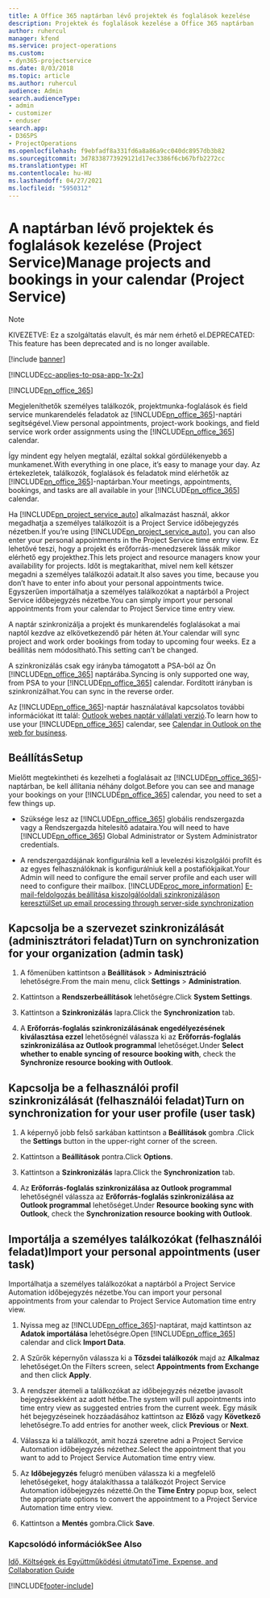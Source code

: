 ```yaml
---
title: A Office 365 naptárban lévő projektek és foglalások kezelése
description: Projektek és foglalások kezelése a Office 365 naptárban
author: ruhercul
manager: kfend
ms.service: project-operations
ms.custom:
- dyn365-projectservice
ms.date: 8/03/2018
ms.topic: article
ms.author: ruhercul
audience: Admin
search.audienceType:
- admin
- customizer
- enduser
search.app:
- D365PS
- ProjectOperations
ms.openlocfilehash: f9ebfadf8a331fd6a8a86a9cc040dc8957db3b82
ms.sourcegitcommit: 3d78338773929121d17ec3386f6cb67bfb2272cc
ms.translationtype: HT
ms.contentlocale: hu-HU
ms.lasthandoff: 04/27/2021
ms.locfileid: "5950312"
---
```

# <a name="manage-projects-and-bookings-in-your-calendar-project-service"></a><span data-ttu-id="61cfa-103">A naptárban lévő projektek és foglalások kezelése (Project Service)</span><span class="sxs-lookup"><span data-stu-id="61cfa-103">Manage projects and bookings in your calendar (Project Service)</span></span>

> [!Note]
> <span data-ttu-id="61cfa-104">KIVEZETVE: Ez a szolgáltatás elavult, és már nem érhető el.</span><span class="sxs-lookup"><span data-stu-id="61cfa-104">DEPRECATED: This feature has been deprecated and is no longer available.</span></span>

[!include [banner](../includes/psa-now-project-operations.md)]

[!INCLUDE[cc-applies-to-psa-app-1x-2x](../includes/cc-applies-to-psa-app-1x-2x.md)]

[!INCLUDE[pn_office_365](../includes/pn-office-365.md)] 

<span data-ttu-id="61cfa-105">Megjeleníthetők személyes találkozók, projektmunka-foglalások és field service munkarendelés feladatok az [!INCLUDE[pn_office_365](../includes/pn-office-365.md)]-naptári segítségével.</span><span class="sxs-lookup"><span data-stu-id="61cfa-105">View personal appointments, project-work bookings, and field service work order assignments using the [!INCLUDE[pn_office_365](../includes/pn-office-365.md)] calendar.</span></span>  
  
 <span data-ttu-id="61cfa-106">Így mindent egy helyen megtalál, ezáltal sokkal gördülékenyebb a munkamenet.</span><span class="sxs-lookup"><span data-stu-id="61cfa-106">With everything in one place, it’s easy to manage your day.</span></span> <span data-ttu-id="61cfa-107">Az értekezletek, találkozók, foglalások és feladatok mind elérhetők az [!INCLUDE[pn_office_365](../includes/pn-office-365.md)]-naptárban.</span><span class="sxs-lookup"><span data-stu-id="61cfa-107">Your meetings, appointments, bookings, and tasks are all available in your [!INCLUDE[pn_office_365](../includes/pn-office-365.md)] calendar.</span></span>  
  
 <span data-ttu-id="61cfa-108">Ha [!INCLUDE[pn_project_service_auto](../includes/pn-project-service-auto.md)] alkalmazást használ, akkor megadhatja a személyes találkozóit is a Project Service időbejegyzés nézetben.</span><span class="sxs-lookup"><span data-stu-id="61cfa-108">If you’re using [!INCLUDE[pn_project_service_auto](../includes/pn-project-service-auto.md)], you can also enter your personal appointments in the Project Service time entry view.</span></span> <span data-ttu-id="61cfa-109">Ez lehetővé teszi, hogy a projekt és erőforrás-menedzserek lássák mikor elérhető egy projekthez.</span><span class="sxs-lookup"><span data-stu-id="61cfa-109">This lets project and resource managers know your availability for projects.</span></span> <span data-ttu-id="61cfa-110">Időt is megtakaríthat, mivel nem kell kétszer megadni a személyes találkozói adatait.</span><span class="sxs-lookup"><span data-stu-id="61cfa-110">It also saves you time, because you don’t have to enter info about your personal appointments twice.</span></span> <span data-ttu-id="61cfa-111">Egyszerűen importálhatja a személyes találkozókat a naptárból a Project Service időbejegyzés nézetbe.</span><span class="sxs-lookup"><span data-stu-id="61cfa-111">You can simply import your personal appointments from your calendar to Project Service time entry view.</span></span>  
  
 <span data-ttu-id="61cfa-112">A naptár szinkronizálja a projekt és munkarendelés foglalásokat a mai naptól kezdve az elkövetkezendő pár héten át.</span><span class="sxs-lookup"><span data-stu-id="61cfa-112">Your calendar will sync project and work order bookings from today to upcoming four weeks.</span></span> <span data-ttu-id="61cfa-113">Ez a beállítás nem módosítható.</span><span class="sxs-lookup"><span data-stu-id="61cfa-113">This setting can’t be changed.</span></span>  
  
 <span data-ttu-id="61cfa-114">A szinkronizálás csak egy irányba támogatott a PSA-ból az Ön [!INCLUDE[pn_office_365](../includes/pn-office-365.md)] naptárába.</span><span class="sxs-lookup"><span data-stu-id="61cfa-114">Syncing is only supported one way, from PSA to your [!INCLUDE[pn_office_365](../includes/pn-office-365.md)] calendar.</span></span> <span data-ttu-id="61cfa-115">Fordított irányban is szinkronizálhat.</span><span class="sxs-lookup"><span data-stu-id="61cfa-115">You can sync in the reverse order.</span></span> 
  
 <span data-ttu-id="61cfa-116">Az [!INCLUDE[pn_office_365](../includes/pn-office-365.md)]-naptár használatával kapcsolatos további információkat itt talál: [Outlook webes naptár vállalati verzió](https://support.office.com/article/Calendar-in-Outlook-on-the-web-for-business-5219c457-d1fe-4c2f-9032-1a816b88e936).</span><span class="sxs-lookup"><span data-stu-id="61cfa-116">To learn how to use your [!INCLUDE[pn_office_365](../includes/pn-office-365.md)] calendar, see [Calendar in Outlook on the web for business](https://support.office.com/article/Calendar-in-Outlook-on-the-web-for-business-5219c457-d1fe-4c2f-9032-1a816b88e936).</span></span>  
  
## <a name="setup"></a><span data-ttu-id="61cfa-117">Beállítás</span><span class="sxs-lookup"><span data-stu-id="61cfa-117">Setup</span></span>  
 <span data-ttu-id="61cfa-118">Mielőtt megtekintheti és kezelheti a foglalásait az [!INCLUDE[pn_office_365](../includes/pn-office-365.md)]-naptárban, be kell állítania néhány dolgot.</span><span class="sxs-lookup"><span data-stu-id="61cfa-118">Before you can see and manage your bookings on your [!INCLUDE[pn_office_365](../includes/pn-office-365.md)] calendar, you need to set a few things up.</span></span>  
  
- <span data-ttu-id="61cfa-119">Szüksége lesz az [!INCLUDE[pn_office_365](../includes/pn-office-365.md)] globális rendszergazda vagy a Rendszergazda hitelesítő adataira.</span><span class="sxs-lookup"><span data-stu-id="61cfa-119">You will need to have [!INCLUDE[pn_office_365](../includes/pn-office-365.md)] Global Administrator or System Administrator credentials.</span></span>  
  
- <span data-ttu-id="61cfa-120">A rendszergazdájának konfigurálnia kell a levelezési kiszolgálói profilt és az egyes felhasználóknak is konfigurálniuk kell a postafiókjaikat.</span><span class="sxs-lookup"><span data-stu-id="61cfa-120">Your Admin will need to configure the email server profile and each user will need to configure their mailbox.</span></span> [!INCLUDE[proc_more_information](../includes/proc-more-information.md)] <span data-ttu-id="61cfa-121">[E-mail-feldolgozás beállítása kiszolgálóoldali szinkronizáláson keresztül](/dynamics365/customerengagement/on-premises/admin/set-up-server-side-synchronization-of-email-appointments-contacts-and-tasks)</span><span class="sxs-lookup"><span data-stu-id="61cfa-121">[Set up email processing through server-side synchronization](/dynamics365/customerengagement/on-premises/admin/set-up-server-side-synchronization-of-email-appointments-contacts-and-tasks)</span></span>  
  
## <a name="turn-on-synchronization-for-your-organization-admin-task"></a><span data-ttu-id="61cfa-122">Kapcsolja be a szervezet szinkronizálását (adminisztrátori feladat)</span><span class="sxs-lookup"><span data-stu-id="61cfa-122">Turn on synchronization for your organization (admin task)</span></span>  
  
1.  <span data-ttu-id="61cfa-123">A főmenüben kattintson a **Beállítások** > **Adminisztráció** lehetőségre.</span><span class="sxs-lookup"><span data-stu-id="61cfa-123">From the main menu, click **Settings** > **Administration**.</span></span>  
  
2.  <span data-ttu-id="61cfa-124">Kattintson a **Rendszerbeállítások** lehetőségre.</span><span class="sxs-lookup"><span data-stu-id="61cfa-124">Click **System Settings**.</span></span>  
  
3.  <span data-ttu-id="61cfa-125">Kattintson a **Szinkronizálás** lapra.</span><span class="sxs-lookup"><span data-stu-id="61cfa-125">Click the **Synchronization** tab.</span></span>  
  
4.  <span data-ttu-id="61cfa-126">A **Erőforrás-foglalás szinkronizálásának engedélyezésének kiválasztása ezzel** lehetőségnél válassza ki az **Erőforrás-foglalás szinkronizálása az Outlook programmal** lehetőséget.</span><span class="sxs-lookup"><span data-stu-id="61cfa-126">Under **Select whether to enable syncing of resource booking with**, check the **Synchronize resource booking with Outlook**.</span></span>  
  
## <a name="turn-on-synchronization-for-your-user-profile-user-task"></a><span data-ttu-id="61cfa-127">Kapcsolja be a felhasználói profil szinkronizálását (felhasználói feladat)</span><span class="sxs-lookup"><span data-stu-id="61cfa-127">Turn on synchronization for your user profile (user task)</span></span>  
  
1.  <span data-ttu-id="61cfa-128">A képernyő jobb felső sarkában kattintson a **Beállítások** gombra .</span><span class="sxs-lookup"><span data-stu-id="61cfa-128">Click the **Settings** button in the upper-right corner of the screen.</span></span>  
  
2.  <span data-ttu-id="61cfa-129">Kattintson a **Beállítások** pontra.</span><span class="sxs-lookup"><span data-stu-id="61cfa-129">Click **Options**.</span></span>  
  
3.  <span data-ttu-id="61cfa-130">Kattintson a **Szinkronizálás** lapra.</span><span class="sxs-lookup"><span data-stu-id="61cfa-130">Click the **Synchronization** tab.</span></span>  
  
4.  <span data-ttu-id="61cfa-131">Az **Erőforrás-foglalás szinkronizálása az Outlook programmal** lehetőségnél válassza az **Erőforrás-foglalás szinkronizálása az Outlook programmal** lehetőséget.</span><span class="sxs-lookup"><span data-stu-id="61cfa-131">Under **Resource booking sync with Outlook**, check the **Synchronization resource booking with Outlook**.</span></span>  
  
## <a name="import-your-personal-appointments-user-task"></a><span data-ttu-id="61cfa-132">Importálja a személyes találkozókat (felhasználói feladat)</span><span class="sxs-lookup"><span data-stu-id="61cfa-132">Import your personal appointments (user task)</span></span>  
 <span data-ttu-id="61cfa-133">Importálhatja a személyes találkozókat a naptárból a Project Service Automation időbejegyzés nézetbe.</span><span class="sxs-lookup"><span data-stu-id="61cfa-133">You can import your personal appointments from your calendar to Project Service Automation time entry view.</span></span>  
  
1. <span data-ttu-id="61cfa-134">Nyissa meg az [!INCLUDE[pn_office_365](../includes/pn-office-365.md)]-naptárat, majd kattintson az **Adatok importálása** lehetőségre.</span><span class="sxs-lookup"><span data-stu-id="61cfa-134">Open [!INCLUDE[pn_office_365](../includes/pn-office-365.md)] calendar and click **Import Data**.</span></span>  
  
2. <span data-ttu-id="61cfa-135">A Szűrők képernyőn válassza ki a **Tőzsdei találkozók** majd az **Alkalmaz** lehetőséget.</span><span class="sxs-lookup"><span data-stu-id="61cfa-135">On the Filters screen, select **Appointments from Exchange** and then click **Apply**.</span></span>  
  
3. <span data-ttu-id="61cfa-136">A rendszer átemeli a találkozókat az időbejegyzés nézetbe javasolt bejegyzésekként az adott hétbe.</span><span class="sxs-lookup"><span data-stu-id="61cfa-136">The system will pull appointments into time entry view as suggested entries from the current week.</span></span> <span data-ttu-id="61cfa-137">Egy másik hét bejegyzéseinek hozzáadásához kattintson az **Előző** vagy **Következő** lehetőségre.</span><span class="sxs-lookup"><span data-stu-id="61cfa-137">To add entries for another week, click **Previous** or **Next**.</span></span>  
  
4. <span data-ttu-id="61cfa-138">Válassza ki a találkozót, amit hozzá szeretne adni a Project Service Automation időbejegyzés nézethez.</span><span class="sxs-lookup"><span data-stu-id="61cfa-138">Select the appointment that you want to add to Project Service Automation time entry view.</span></span>  
  
5. <span data-ttu-id="61cfa-139">Az **Időbejegyzés** felugró menüben válassza ki a megfelelő lehetőségeket, hogy átalakíthassa a találkozót Project Service Automation időbejegyzés nézetté.</span><span class="sxs-lookup"><span data-stu-id="61cfa-139">On the **Time Entry** popup box, select the appropriate options to convert the appointment to a Project Service Automation time entry view.</span></span>  
  
6. <span data-ttu-id="61cfa-140">Kattintson a **Mentés** gombra.</span><span class="sxs-lookup"><span data-stu-id="61cfa-140">Click **Save**.</span></span>  
  
### <a name="see-also"></a><span data-ttu-id="61cfa-141">Kapcsolódó információk</span><span class="sxs-lookup"><span data-stu-id="61cfa-141">See Also</span></span>  
 [<span data-ttu-id="61cfa-142">Idő, Költségek és Együttműködési útmutató</span><span class="sxs-lookup"><span data-stu-id="61cfa-142">Time, Expense, and Collaboration Guide</span></span>](../psa/time-expense-collaboration-guide.md)


[!INCLUDE[footer-include](../includes/footer-banner.md)]